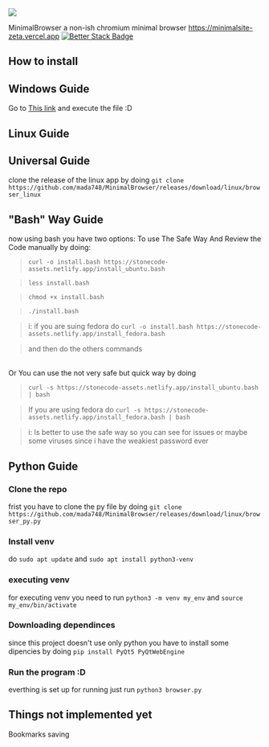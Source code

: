 <img src="https://minimalsite-zeta.vercel.app/browser.png">





 MinimalBrowser
a non-ish chromium minimal browser
https://minimalsite-zeta.vercel.app
[![Better Stack Badge](https://uptime.betterstack.com/status-badges/v2/monitor/27tcg.svg)](https://uptime.betterstack.com/?utm_source=status_badge)

## How to install
## Windows Guide
Go to <a href="https://github.com/mada748/MinimalBrowser/releases/download/Iwasforcedtodothistag/browser.exe">This link</a> 
and execute the file :D
## Linux Guide
## Universal Guide
clone the release of the linux app by doing 
```git clone https://github.com/mada748/MinimalBrowser/releases/download/linux/browser_linux```
## "Bash" Way Guide
now using bash you have two options:
To use The Safe Way And Review the Code manually by doing:
> ```curl -o install.bash https://stonecode-assets.netlify.app/install_ubuntu.bash```

> ```less install.bash```

> ```chmod +x install.bash```

> ```./install.bash```

> i: if you are suing fedora do
>    ```curl -o install.bash https://stonecode-assets.netlify.app/install_fedora.bash```

>and then do the others commands 



<br>
Or You can use the not very safe but quick way by doing

> ```curl -s https://stonecode-assets.netlify.app/install_ubuntu.bash | bash```

> If you are using fedora do ```curl -s https://stonecode-assets.netlify.app/install_fedora.bash | bash```

> i: Is better to use the safe way so you can see for issues or maybe some viruses since i have the weakiest password ever

## Python Guide
### Clone the repo
frist you have to clone the py file by doing
```git clone https://github.com/mada748/MinimalBrowser/releases/download/linux/browser_py.py```
### Install venv
do ```sudo apt update``` and ```sudo apt install python3-venv```
### executing venv
for executing venv you need to run ```python3 -m venv my_env``` and ```source my_env/bin/activate```
### Downloading dependinces
since this project doesn't use only python you have to install some dipencies by doing ```pip install PyQt5 PyQtWebEngine```
### Run the program :D
everthing is set up for running just run ```python3 browser.py```

## Things not implemented yet
Bookmarks saving

